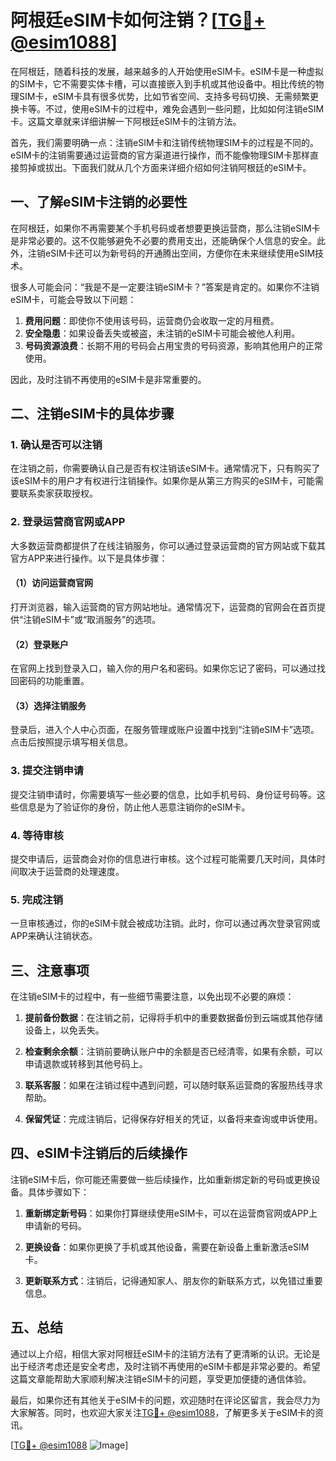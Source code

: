 # 阿根廷eSIM卡如何注销？[[TG💪+ @esim1088](https://t.me/s/esim1088)]

在阿根廷，随着科技的发展，越来越多的人开始使用eSIM卡。eSIM卡是一种虚拟的SIM卡，它不需要实体卡槽，可以直接嵌入到手机或其他设备中。相比传统的物理SIM卡，eSIM卡具有很多优势，比如节省空间、支持多号码切换、无需频繁更换卡等。不过，使用eSIM卡的过程中，难免会遇到一些问题，比如如何注销eSIM卡。这篇文章就来详细讲解一下阿根廷eSIM卡的注销方法。

首先，我们需要明确一点：注销eSIM卡和注销传统物理SIM卡的过程是不同的。eSIM卡的注销需要通过运营商的官方渠道进行操作，而不能像物理SIM卡那样直接剪掉或拔出。下面我们就从几个方面来详细介绍如何注销阿根廷的eSIM卡。

## 一、了解eSIM卡注销的必要性

在阿根廷，如果你不再需要某个手机号码或者想要更换运营商，那么注销eSIM卡是非常必要的。这不仅能够避免不必要的费用支出，还能确保个人信息的安全。此外，注销eSIM卡还可以为新号码的开通腾出空间，方便你在未来继续使用eSIM技术。

很多人可能会问：“我是不是一定要注销eSIM卡？”答案是肯定的。如果你不注销eSIM卡，可能会导致以下问题：

1. **费用问题**：即使你不使用该号码，运营商仍会收取一定的月租费。
2. **安全隐患**：如果设备丢失或被盗，未注销的eSIM卡可能会被他人利用。
3. **号码资源浪费**：长期不用的号码会占用宝贵的号码资源，影响其他用户的正常使用。

因此，及时注销不再使用的eSIM卡是非常重要的。

## 二、注销eSIM卡的具体步骤

### 1. 确认是否可以注销

在注销之前，你需要确认自己是否有权注销该eSIM卡。通常情况下，只有购买了该eSIM卡的用户才有权进行注销操作。如果你是从第三方购买的eSIM卡，可能需要联系卖家获取授权。

### 2. 登录运营商官网或APP

大多数运营商都提供了在线注销服务，你可以通过登录运营商的官方网站或下载其官方APP来进行操作。以下是具体步骤：

#### （1）访问运营商官网

打开浏览器，输入运营商的官方网站地址。通常情况下，运营商的官网会在首页提供“注销eSIM卡”或“取消服务”的选项。

#### （2）登录账户

在官网上找到登录入口，输入你的用户名和密码。如果你忘记了密码，可以通过找回密码的功能重置。

#### （3）选择注销服务

登录后，进入个人中心页面，在服务管理或账户设置中找到“注销eSIM卡”选项。点击后按照提示填写相关信息。

### 3. 提交注销申请

提交注销申请时，你需要填写一些必要的信息，比如手机号码、身份证号码等。这些信息是为了验证你的身份，防止他人恶意注销你的eSIM卡。

### 4. 等待审核

提交申请后，运营商会对你的信息进行审核。这个过程可能需要几天时间，具体时间取决于运营商的处理速度。

### 5. 完成注销

一旦审核通过，你的eSIM卡就会被成功注销。此时，你可以通过再次登录官网或APP来确认注销状态。

## 三、注意事项

在注销eSIM卡的过程中，有一些细节需要注意，以免出现不必要的麻烦：

1. **提前备份数据**：在注销之前，记得将手机中的重要数据备份到云端或其他存储设备上，以免丢失。
   
2. **检查剩余余额**：注销前要确认账户中的余额是否已经清零，如果有余额，可以申请退款或转移到其他号码上。

3. **联系客服**：如果在注销过程中遇到问题，可以随时联系运营商的客服热线寻求帮助。

4. **保留凭证**：完成注销后，记得保存好相关的凭证，以备将来查询或申诉使用。

## 四、eSIM卡注销后的后续操作

注销eSIM卡后，你可能还需要做一些后续操作，比如重新绑定新的号码或更换设备。具体步骤如下：

1. **重新绑定新号码**：如果你打算继续使用eSIM卡，可以在运营商官网或APP上申请新的号码。

2. **更换设备**：如果你更换了手机或其他设备，需要在新设备上重新激活eSIM卡。

3. **更新联系方式**：注销后，记得通知家人、朋友你的新联系方式，以免错过重要信息。

## 五、总结

通过以上介绍，相信大家对阿根廷eSIM卡的注销方法有了更清晰的认识。无论是出于经济考虑还是安全考虑，及时注销不再使用的eSIM卡都是非常必要的。希望这篇文章能帮助大家顺利解决注销eSIM卡的问题，享受更加便捷的通信体验。

最后，如果你还有其他关于eSIM卡的问题，欢迎随时在评论区留言，我会尽力为大家解答。同时，也欢迎大家关注[TG💪+ @esim1088](https://t.me/s/esim1088)，了解更多关于eSIM卡的资讯。

[[TG💪+ @esim1088](https://t.me/s/esim1088) ![Image](https://i.postimg.cc/4NQfJmqS/Snipaste-2025-05-13-00-14-12.png)]